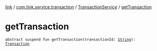 [link](../../index.md) / [com.tink.service.transaction](../index.md) / [TransactionService](index.md) / [getTransaction](./get-transaction.md)

# getTransaction

`abstract suspend fun getTransaction(transactionId: `[`String`](https://kotlinlang.org/api/latest/jvm/stdlib/kotlin/-string/index.html)`): `[`Transaction`](../../com.tink.model.transaction/-transaction/index.md)